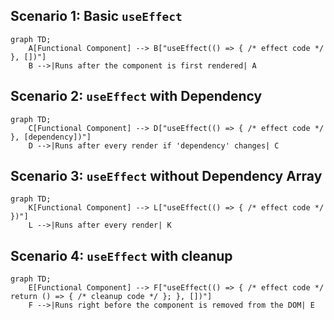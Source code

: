 ## Scenario 1: Basic `useEffect`

```mermaid
graph TD;
    A[Functional Component] --> B["useEffect(() => { /* effect code */ }, [])"]
    B -->|Runs after the component is first rendered| A
```

## Scenario 2: `useEffect` with Dependency

```mermaid
graph TD;
    C[Functional Component] --> D["useEffect(() => { /* effect code */ }, [dependency])"]
    D -->|Runs after every render if 'dependency' changes| C
```

## Scenario 3: `useEffect` without Dependency Array
```mermaid
graph TD;
    K[Functional Component] --> L["useEffect(() => { /* effect code */ })"]
    L -->|Runs after every render| K
```

## Scenario 4: `useEffect` with cleanup

```mermaid
graph TD;
    E[Functional Component] --> F["useEffect(() => { /* effect code */ return () => { /* cleanup code */ }; }, [])"]
    F -->|Runs right before the component is removed from the DOM| E
```
